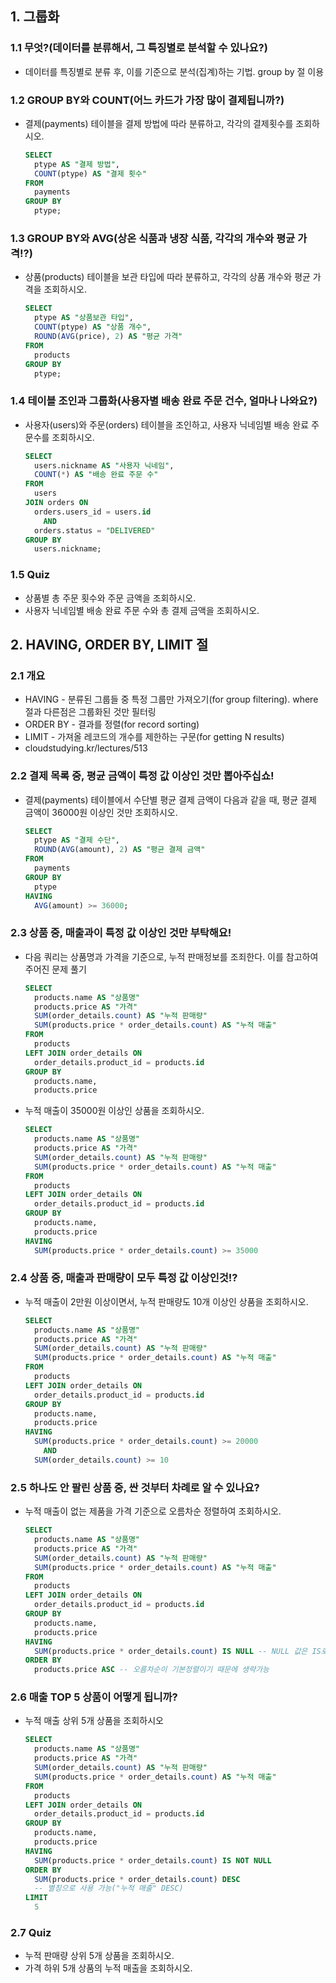 ## 1. 그룹화
### 1.1 무엇?(데이터를 분류해서, 그 특징별로 분석할 수 있나요?)
* 데이터를 특징별로 분류 후, 이를 기준으로 분석(집계)하는 기법. group by 절 이용

### 1.2 GROUP BY와 COUNT(어느 카드가 가장 많이 결제됩니까?)
* 결제(payments) 테이블을 결제 방법에 따라 분류하고, 각각의 결제횟수를 조회하시오.
  ```sql
  SELECT
    ptype AS "결제 방법",
    COUNT(ptype) AS "결제 횟수"
  FROM
    payments
  GROUP BY
    ptype;
  ```

### 1.3 GROUP BY와 AVG(상온 식품과 냉장 식품, 각각의 개수와 평균 가격!?)
* 상품(products) 테이블을 보관 타입에 따라 분류하고, 각각의 상품 개수와 평균 가격을 조회하시오.
  ```sql
  SELECT
    ptype AS "상품보관 타입",
    COUNT(ptype) AS "상품 개수",
    ROUND(AVG(price), 2) AS "평균 가격"
  FROM
    products
  GROUP BY
    ptype;
  ```

### 1.4 테이블 조인과 그룹화(사용자별 배송 완료 주문 건수, 얼마나 나와요?)
* 사용자(users)와 주문(orders) 테이블을 조인하고, 사용자 닉네임별 배송 완료 주문수를 조회하시오.
  ```sql
  SELECT
    users.nickname AS "사용자 닉네임",
    COUNT(*) AS "배송 완료 주문 수"
  FROM
    users
  JOIN orders ON
    orders.users_id = users.id
      AND
    orders.status = "DELIVERED"
  GROUP BY
    users.nickname;
  ```

### 1.5 Quiz
* 상품별 총 주문 횟수와 주문 금액을 조회하시오.
* 사용자 닉네임별 배송 완료 주문 수와 총 결제 금액을 조회하시오.

## 2. HAVING, ORDER BY, LIMIT 절
### 2.1 개요
* HAVING - 분류된 그룹들 중 특정 그룹만 가져오기(for group filtering). where절과 다른점은 그룹화된 것만 필터링
* ORDER BY - 결과를 정렬(for record sorting)
* LIMIT - 가져올 레코드의 개수를 제한하는 구문(for getting N results)
* cloudstudying.kr/lectures/513

### 2.2 결제 목록 중, 평균 금액이 특정 값 이상인 것만 뽑아주십쇼!
* 결제(payments) 테이블에서 수단별 평균 결제 금액이 다음과 같을 때, 평균 결제 금액이 36000원 이상인 것만 조회하시오.
  ```sql
  SELECT
    ptype AS "결제 수단",
    ROUND(AVG(amount), 2) AS "평균 결제 금액"
  FROM
    payments
  GROUP BY
    ptype
  HAVING
    AVG(amount) >= 36000;
  ```

### 2.3 상품 중, 매출과이 특정 값 이상인 것만 부탁해요!
* 다음 쿼리는 상품명과 가격을 기준으로, 누적 판매정보를 조죄한다. 이를 참고하여 주어진 문제 풀기
  ```sql
  SELECT
    products.name AS "상품명"
    products.price AS "가격"
    SUM(order_details.count) AS "누적 판매량"
    SUM(products.price * order_details.count) AS "누적 매출"
  FROM
    products
  LEFT JOIN order_details ON
    order_details.product_id = products.id
  GROUP BY
    products.name,
    products.price
  ```

* 누적 매출이 35000원 이상인 상품을 조회하시오.
  ```sql
  SELECT
    products.name AS "상품명"
    products.price AS "가격"
    SUM(order_details.count) AS "누적 판매량"
    SUM(products.price * order_details.count) AS "누적 매출"
  FROM
    products
  LEFT JOIN order_details ON
    order_details.product_id = products.id
  GROUP BY
    products.name,
    products.price
  HAVING
    SUM(products.price * order_details.count) >= 35000
  ```

### 2.4 상품 중, 매출과 판매량이 모두 특정 값 이상인것!?
* 누적 매출이 2만원 이상이면서, 누적 판매량도 10개 이상인 상품을 조회하시오.
  ```sql
  SELECT
    products.name AS "상품명"
    products.price AS "가격"
    SUM(order_details.count) AS "누적 판매량"
    SUM(products.price * order_details.count) AS "누적 매출"
  FROM
    products
  LEFT JOIN order_details ON
    order_details.product_id = products.id
  GROUP BY
    products.name,
    products.price
  HAVING
    SUM(products.price * order_details.count) >= 20000
      AND
    SUM(order_details.count) >= 10
  ```

### 2.5 하나도 안 팔린 상품 중, 싼 것부터 차례로 알 수 있나요?
* 누적 매출이 없는 제품을 가격 기준으로 오름차순 정렬하여 조회하시오.
  ```sql
  SELECT
    products.name AS "상품명"
    products.price AS "가격"
    SUM(order_details.count) AS "누적 판매량"
    SUM(products.price * order_details.count) AS "누적 매출"
  FROM
    products
  LEFT JOIN order_details ON
    order_details.product_id = products.id
  GROUP BY
    products.name,
    products.price
  HAVING
    SUM(products.price * order_details.count) IS NULL -- NULL 값은 IS로 비교
  ORDER BY
    products.price ASC -- 오름차순이 기본정렬이기 때문에 생략가능
  ```

### 2.6 매출 TOP 5 상품이 어떻게 됩니까?
* 누적 매출 상위 5개 상품을 조회하시오
  ```sql
  SELECT
    products.name AS "상품명"
    products.price AS "가격"
    SUM(order_details.count) AS "누적 판매량"
    SUM(products.price * order_details.count) AS "누적 매출"
  FROM
    products
  LEFT JOIN order_details ON
    order_details.product_id = products.id
  GROUP BY
    products.name,
    products.price
  HAVING
    SUM(products.price * order_details.count) IS NOT NULL
  ORDER BY
    SUM(products.price * order_details.count) DESC
    -- 별칭으로 사용 가능("누적 매출" DESC)
  LIMIT
    5
  ```

### 2.7 Quiz
* 누적 판매량 상위 5개 상품을 조회하시오.
* 가격 하위 5개 상품의 누적 매출을 조회하시오.
